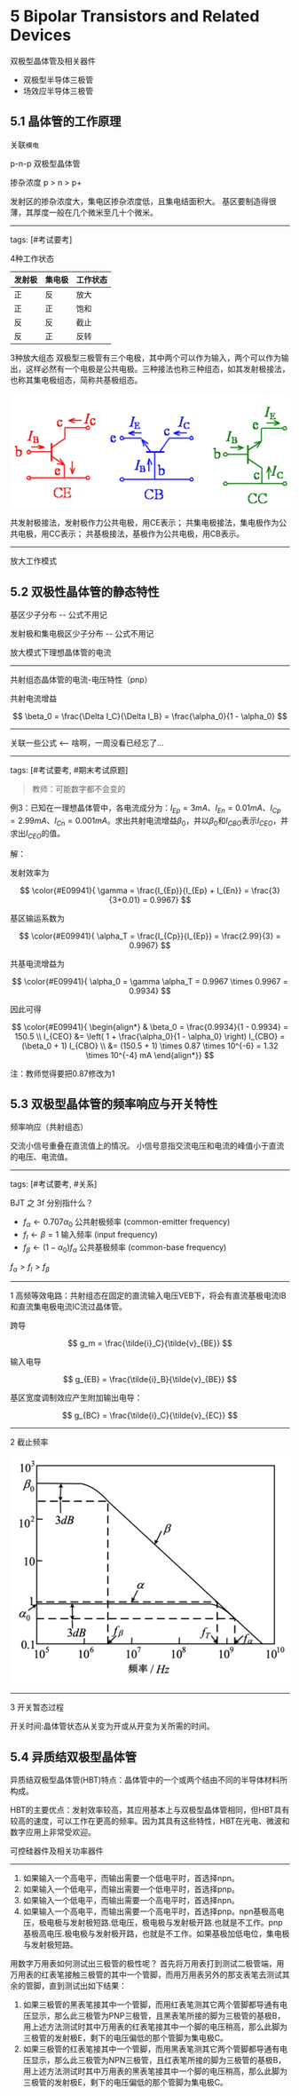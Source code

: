 # 5 Bipolar Transistors and Related Devices

双极型晶体管及相关器件

* 双极型半导体三极管
* 场效应半导体三极管

## 5.1 晶体管的工作原理

关联`模电`

p-n-p 双极型晶体管

掺杂浓度 p > n > p+

发射区的掺杂浓度大，集电区掺杂浓度低，且集电结面积大。
基区要制造得很薄，其厚度一般在几个微米至几十个微米。

---

tags: [#考试要考]

4种工作状态

| 发射极 | 集电极 | 工作状态 |
| ------ | ------ | -------- |
| 正     | 反     | 放大     |
| 正     | 正     | 饱和     |
| 反     | 反     | 截止     |
| 反     | 正     | 反转     |

3种放大组态
双极型三极管有三个电极，其中两个可以作为输入，两个可以作为输出，这样必然有一个电极是公共电极。三种接法也称三种组态，如其发射极接法，也称其集电极组态，简称共基极组态。

![ppt_img_51_1](../assets/ppt_img_51_1.png)

共发射极接法，发射极作力公共电极，用CE表示；
共集电极接法，集电极作为公共电极，用CC表示；
共基极接法，基极作为公共电极，用CB表示。

---

放大工作模式

## 5.2 双极性晶体管的静态特性

基区少子分布 -- 公式不用记

发射极和集电极区少子分布 -- 公式不用记

放大模式下理想晶体管的电流

---

共射组态晶体管的电流-电压特性（pnp）

共射电流增益

$$
\beta_0 = \frac{\Delta I_C}{\Delta I_B} = \frac{\alpha_0}{1 - \alpha_0}
$$

---

关联一些公式 <-- 啥啊，一周没看已经忘了...

---

tags: [#考试要考, #期末考试原题]

> 教师：可能数字都不会变的

例3：已知在一理想晶体管中，各电流成分为：$I_{Ep}=3mA$、$I_{En}=0.01mA$、$I_{Cp}=2.99mA$、$I_{Cn}=0.001mA$。求出共射电流增益$β_0$，并以$β_0$和$I_{CBO}$表示$I_{CEO}$，并求出$I_{CEO}$的值。

解：

发射效率为

$$
\color{#E09941}{
\gamma = \frac{I_{Ep}}{I_{Ep} + I_{En}} = \frac{3}{3+0.01} = 0.9967}
$$

基区输运系数为

$$
\color{#E09941}{
\alpha_T = \frac{I_{Cp}}{I_{Ep}} = \frac{2.99}{3} = 0.9967}
$$

共基电流增益为

$$
\color{#E09941}{
\alpha_0 = \gamma \alpha_T = 0.9967 \times 0.9967 = 0.9934}
$$

因此可得

$$
\color{#E09941}{
\begin{align*}
    & \beta_0 = \frac{0.9934}{1 - 0.9934} = 150.5 \\
    I_{CEO}
    &= \left( 1 + \frac{\alpha_0}{1 - \alpha_0} \right) I_{CBO} = (\beta_0 + 1) I_{CBO} \\
    &= (150.5 + 1) \times 0.87 \times 10^{-6} = 1.32 \times 10^{-4} mA
\end{align*}}
$$

注：教师觉得要把0.87修改为1

## 5.3 双极型晶体管的频率响应与开关特性

频率响应（共射组态）

交流小信号重叠在直流值上的情况。
小信号意指交流电压和电流的峰值小于直流的电压、电流值。

---

tags: [#考试要考, #关系]

BJT 之 3f 分别指什么？

* $f_{\alpha} \leftarrow 0.707\alpha_0$ 公共射极频率 (common-emitter frequency)
* $f_I \leftarrow \beta = 1$ 输入频率 (input frequency)
* $f_{\beta} \leftarrow (1-\alpha_0)f_{\alpha}$ 公共基极频率 (common-base frequency)

$f_{\alpha} > f_I > f_{\beta}$

---

1 高频等效电路：共射组态在固定的直流输入电压VEB下，将会有直流基极电流IB和直流集电极电流IC流过晶体管。

跨导

$$
g_m = \frac{\tilde{i}_C}{\tilde{v}_{BE}}
$$

输入电导

$$
g_{EB} = \frac{\tilde{i}_B}{\tilde{v}_{BE}}
$$

基区宽度调制效应产生附加输出电导：

$$
g_{BC} = \frac{\tilde{i}_C}{\tilde{v}_{EC}}
$$

---

2 截止频率

![114](../assets/ppt_img_53_1.png)

---

3 开关暂态过程

开关时间:晶体管状态从关变为开或从开变为关所需的时间。

## 5.4 异质结双极型晶体管

异质结双极型晶体管(HBT)特点：晶体管中的一个或两个结由不同的半导体材料所构成。

HBT的主要优点：发射效率较高，其应用基本上与双极型晶体管相同，但HBT具有较高的速度，可以工作在更高的频率。因为其具有这些特性，HBT在光电、微波和数字应用上非常受欢迎。

可控硅器件及相关功率器件

---

1. 如果输入一个高电平，而输出需要一个低电平时，首选择npn。
2. 如果输入一个低电平，而输出需要一个低电平时，首选择pnp。
3. 如果输入一个低电平，而输出需要一个高电平时，首选择npn。
4. 如果输入一个高电平，而输出需要一个高电平时，首选择pnp。npn基极高电压，极电极与发射极短路.低电压，极电极与发射极开路.也就是不工作。pnp基极高电压.极电极与发射极开路，也就是不工作。如果基极加低电位，集电极与发射极短路。

用数字万用表如何测试出三极管的极性呢？
首先将万用表打到测试二极管端，用万用表的红表笔接触三极管的其中一个管脚，而用万用表另外的那支表笔去测试其余的管脚，直到测试出如下结果：

1. 如果三极管的黑表笔接其中一个管脚，而用红表笔测其它两个管脚都导通有电压显示，那么此三极管为PNP三极管，且黑表笔所接的脚为三极管的基极B，用上述方法测试时其中万用表的红表笔接其中一个脚的电压稍高，那么此脚为三极管的发射极E，剩下的电压偏低的那个管脚为集电极C。
2. 如果三极管的红表笔接其中一个管脚，而用黑表笔测其它两个管脚都导通有电压显示，那么此三极管为NPN三极管，且红表笔所接的脚为三极管的基极B，用上述方法测试时其中万用表的黑表笔接其中一个脚的电压稍高，那么此脚为三极管的发射极E，剩下的电压偏低的那个管脚为集电极C。
